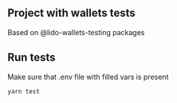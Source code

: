 ## Project with wallets tests

Based on @lido-wallets-testing packages

## Run tests

Make sure that .env file with filled vars is present
```shell
yarn test
```
